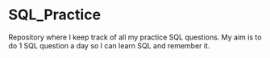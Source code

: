 # SQL_Practice
 Repository where I keep track of all my practice SQL questions. My aim is to do 1 SQL question a day so I can learn SQL and remember it.

